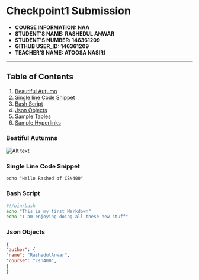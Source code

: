 # Checkpoint1 Submission

- **COURSE INFORMATION: NAA**
- **STUDENT’S NAME: RASHEDUL ANWAR**
- **STUDENT'S NUMBER: 146361209**
- **GITHUB USER_ID: 146361209** 
- **TEACHER’S NAME: ATOOSA NASIRI**

---
## Table of Contents
1. [Beautiful Autumn](https://ibb.co/4M7YtB0)
2. [Single line Code Snippet](#single-lin-code-snippet)
3. [Bash Script](#bash-script)
4. [Json Objects](#json-objects)
5. [Sample Tables](#sample-tables)
6. [Sample Hyperlinks](#sample-hyperlinks)


### Beatiful Autumns
<img src="https://upload.wikimedia.org/wikipedia/commons/thumb/3/37/Autumn_Lane.jpg/247px-Autumn_Lane.jpg" alt="Alt text">

### Single Line Code Snippet
` echo "Hello Rashed of CSN400" `

### Bash Script
```bash
#!/bin/bash
echo "This is my first Markdown"
echo "I am enjoying doing all these new stuff"
```

### Json Objects
```json
{
"author": {
"name": "RashedulAnwar",
"course": "csn400",
}
}

